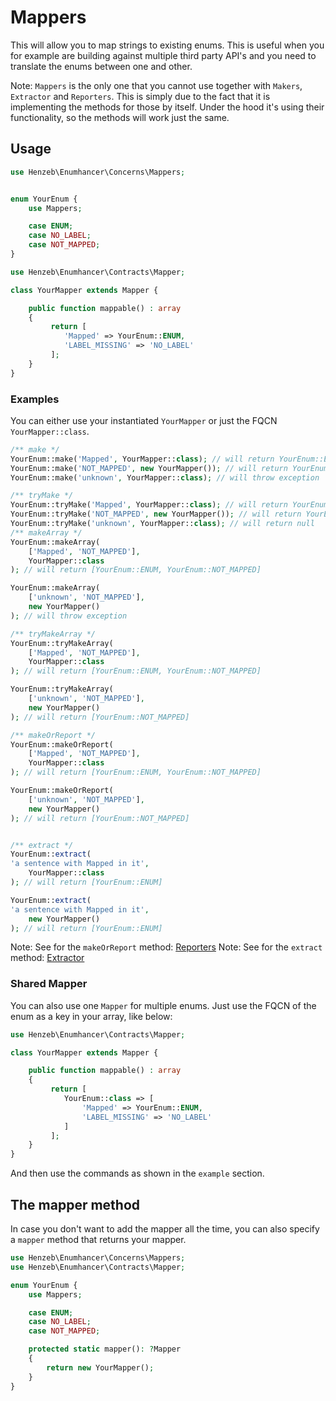 # Mappers

This will allow you to map strings to existing enums. This is useful when you
for example are building against multiple third party API's and you need to
translate the enums between one and other.

Note: `Mappers` is the only one that you cannot use together with
`Makers`, `Extractor` and `Reporters`. This is simply due to the fact that it is
implementing the methods for those by itself. Under the hood it's using their
functionality, so the methods will work just the same.

## Usage

```php
use Henzeb\Enumhancer\Concerns\Mappers;


enum YourEnum {
    use Mappers;

    case ENUM;
    case NO_LABEL;
    case NOT_MAPPED;
}
```

```php
use Henzeb\Enumhancer\Contracts\Mapper;

class YourMapper extends Mapper {

    public function mappable() : array
    {
         return [
            'Mapped' => YourEnum::ENUM,
            'LABEL_MISSING' => 'NO_LABEL'
         ];
    }
}
```

### Examples

You can either use your instantiated `YourMapper` or just the
FQCN `YourMapper::class`.

```php
/** make */
YourEnum::make('Mapped', YourMapper::class); // will return YourEnum::ENUM
YourEnum::make('NOT_MAPPED', new YourMapper()); // will return YourEnum::NOT_MAPPED
YourEnum::make('unknown', YourMapper::class); // will throw exception

/** tryMake */
YourEnum::tryMake('Mapped', YourMapper::class); // will return YourEnum::ENUM
YourEnum::tryMake('NOT_MAPPED', new YourMapper()); // will return YourEnum::NOT_MAPPED
YourEnum::tryMake('unknown', YourMapper::class); // will return null
/** makeArray */
YourEnum::makeArray(
    ['Mapped', 'NOT_MAPPED'],
    YourMapper::class
); // will return [YourEnum::ENUM, YourEnum::NOT_MAPPED]

YourEnum::makeArray(
    ['unknown', 'NOT_MAPPED'],
    new YourMapper()
); // will throw exception

/** tryMakeArray */
YourEnum::tryMakeArray(
    ['Mapped', 'NOT_MAPPED'],
    YourMapper::class
); // will return [YourEnum::ENUM, YourEnum::NOT_MAPPED]

YourEnum::tryMakeArray(
    ['unknown', 'NOT_MAPPED'],
    new YourMapper()
); // will return [YourEnum::NOT_MAPPED]

/** makeOrReport */
YourEnum::makeOrReport(
    ['Mapped', 'NOT_MAPPED'],
    YourMapper::class
); // will return [YourEnum::ENUM, YourEnum::NOT_MAPPED]

YourEnum::makeOrReport(
    ['unknown', 'NOT_MAPPED'],
    new YourMapper()
); // will return [YourEnum::NOT_MAPPED]


/** extract */
YourEnum::extract(
'a sentence with Mapped in it',
    YourMapper::class
); // will return [YourEnum::ENUM]

YourEnum::extract(
'a sentence with Mapped in it',
    new YourMapper()
); // will return [YourEnum::ENUM]
```

Note: See for the `makeOrReport` method: [Reporters](reporters.md)
Note: See for the `extract` method: [Extractor](extractor.md)

### Shared Mapper

You can also use one `Mapper` for multiple enums. Just use the FQCN of the enum
as a key in your array, like below:

```php
use Henzeb\Enumhancer\Contracts\Mapper;

class YourMapper extends Mapper {

    public function mappable() : array
    {
         return [
            YourEnum::class => [
                'Mapped' => YourEnum::ENUM,
                'LABEL_MISSING' => 'NO_LABEL'
            ]
         ];
    }
}
```

And then use the commands as shown in the `example` section.

## The mapper method

In case you don't want to add the mapper all the time, you can also specify
a `mapper` method that returns your mapper.

```php
use Henzeb\Enumhancer\Concerns\Mappers;
use Henzeb\Enumhancer\Contracts\Mapper;

enum YourEnum {
    use Mappers;

    case ENUM;
    case NO_LABEL;
    case NOT_MAPPED;

    protected static mapper(): ?Mapper
    {
        return new YourMapper();
    }
}
```
